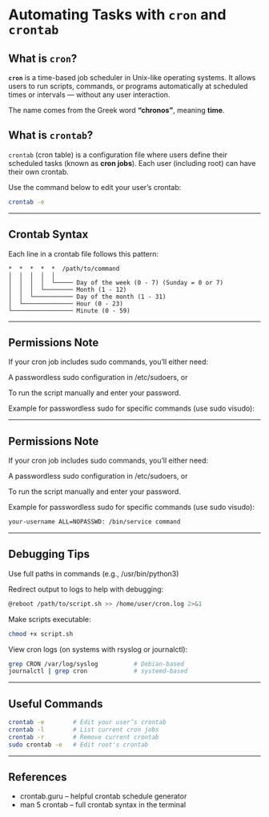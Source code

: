 # Automating Tasks with `cron` and `crontab`

## What is `cron`?

**`cron`** is a time-based job scheduler in Unix-like operating systems. It allows users to run scripts, commands, or programs automatically at scheduled times or intervals — without any user interaction.

The name comes from the Greek word **“chronos”**, meaning **time**.

## What is `crontab`?

`crontab` (cron table) is a configuration file where users define their scheduled tasks (known as **cron jobs**). Each user (including root) can have their own crontab.

Use the command below to edit your user’s crontab:

```bash
crontab -e
```

---

## Crontab Syntax
Each line in a crontab file follows this pattern:

```
*  *  *  *  *  /path/to/command
│  │  │  │  │
│  │  │  │  └───── Day of the week (0 - 7) (Sunday = 0 or 7)
│  │  │  └──────── Month (1 - 12)
│  │  └─────────── Day of the month (1 - 31)
│  └────────────── Hour (0 - 23)
└───────────────── Minute (0 - 59)
```

---

## Permissions Note

If your cron job includes sudo commands, you’ll either need:

A passwordless sudo configuration in /etc/sudoers, or

To run the script manually and enter your password.

Example for passwordless sudo for specific commands (use sudo visudo):

---

## Permissions Note
If your cron job includes sudo commands, you’ll either need:

A passwordless sudo configuration in /etc/sudoers, or

To run the script manually and enter your password.

Example for passwordless sudo for specific commands (use sudo visudo):

```bash
your-username ALL=NOPASSWD: /bin/service command
```

---

## Debugging Tips
Use full paths in commands (e.g., /usr/bin/python3)

Redirect output to logs to help with debugging:
```bash
@reboot /path/to/script.sh >> /home/user/cron.log 2>&1
```

Make scripts executable:
```bash
chmod +x script.sh
```

View cron logs (on systems with rsyslog or journalctl):
```bash
grep CRON /var/log/syslog          # Debian-based
journalctl | grep cron             # systemd-based
```

---

## Useful Commands

```bash
crontab -e        # Edit your user’s crontab
crontab -l        # List current cron jobs
crontab -r        # Remove current crontab
sudo crontab -e   # Edit root's crontab
```

---

## References

- crontab.guru – helpful crontab schedule generator
- man 5 crontab – full crontab syntax in the terminal
